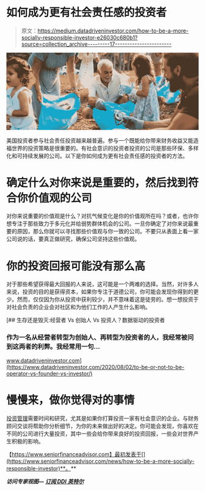# 如何成为更有社会责任感的投资者

> 原文：<https://medium.datadriveninvestor.com/how-to-be-a-more-socially-responsible-investor-e26030c680b1?source=collection_archive---------17----------------------->

![](img/e4c7b04a6602ed7d41f8b4b6388f2616.png)

美国投资者参与社会责任投资越来越普遍。参与一个既能给你带来财务收益又能造福世界的投资策略是很重要的。有社会意识的投资者投资的公司是那些环保、多样化和可持续发展的公司。以下是你如何成为更有社会责任感的投资者的方法。

# 确定什么对你来说是重要的，然后找到符合你价值观的公司

对你来说重要的价值观是什么？对抗气候变化是你的价值观所在吗？或者，也许你想专注于那些致力于多元化并给弱势群体机会的公司。一旦你确定了对你来说最重要的原因，那么你就可以寻找那些价值观与你一致的公司。不要只从表面上看一家公司说的话，要真正做研究，确保公司坚持这些价值观。

# 你的投资回报可能没有那么高

对于那些希望获得最大回报的人来说，这可能是一个两难的选择。当然，对许多人来说，投资的目的是获得资本，如果你专注于道德公司，你可能会发现你得到的更少。然而，仅仅因为你从投资中获利较少，并不意味着这是徒劳的。想一想投资于对社会负责的企业会对社区和为他们工作的人产生什么影响。

[](https://www.datadriveninvestor.com/2020/08/02/to-be-or-not-to-be-operator-vs-founder-vs-investor/) [## 生存还是毁灭:经营者 Vs 创始人 Vs 投资人？数据驱动的投资者

### 作为一名从经营者转型为创始人、再转型为投资者的人，我经常被问到这两者的利弊。我经常用一句…

www.datadriveninvestor.com](https://www.datadriveninvestor.com/2020/08/02/to-be-or-not-to-be-operator-vs-founder-vs-investor/) 

# 慢慢来，做你觉得对的事情

[投资管理](https://www.seniorfinanceadvisor.com/investments/senior-investments)需要时间和研究，尤其是如果你打算投资一家有社会意识的企业。与财务顾问交谈将帮助你分析细节，为你的未来做出好的决定。你可能会发现，你喜欢在不同的公司进行大量投资，其中一些会给你带来良好的投资回报，一些会对世界产生积极的影响。

【https://www.seniorfinanceadvisor.com】最初发表于[](https://www.seniorfinanceadvisor.com/news/how-to-be-a-more-socially-responsible-investor)**。**

***访问专家视图—** [**订阅 DDI 英特尔**](https://datadriveninvestor.com/ddi-intel)*